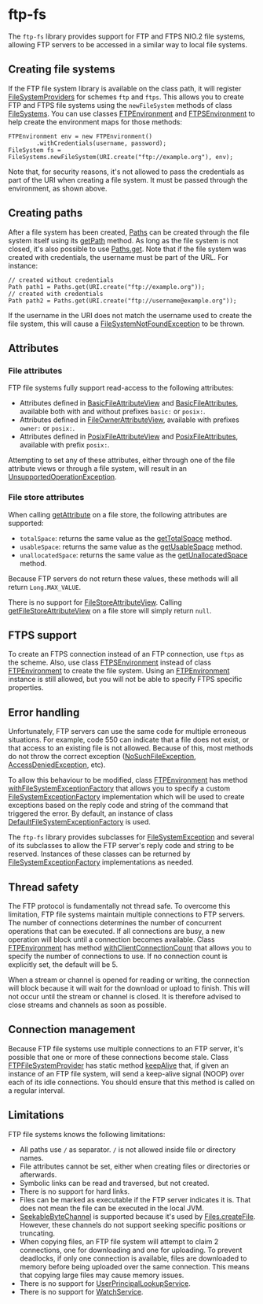 # ftp-fs

The `ftp-fs` library provides support for FTP and FTPS NIO.2 file systems, allowing FTP servers to be accessed in a similar way to local file systems.

## Creating file systems

If the FTP file system library is available on the class path, it will register [FileSystemProviders](https://docs.oracle.com/javase/8/docs/api/java/nio/file/spi/FileSystemProvider.html) for schemes `ftp` and `ftps`. This allows you to create FTP and FTPS file systems using the `newFileSystem` methods of class [FileSystems](https://docs.oracle.com/javase/8/docs/api/java/nio/file/FileSystems.html). You can use classes [FTPEnvironment](https://robtimus.github.io/ftp-fs/apidocs/com/github/robtimus/filesystems/ftp/FTPEnvironment.html) and [FTPSEnvironment](https://robtimus.github.io/ftp-fs/apidocs/com/github/robtimus/filesystems/ftp/FTPSEnvironment.html) to help create the environment maps for those methods:

    FTPEnvironment env = new FTPEnvironment()
            .withCredentials(username, password);
    FileSystem fs = FileSystems.newFileSystem(URI.create("ftp://example.org"), env);

Note that, for security reasons, it's not allowed to pass the credentials as part of the URI when creating a file system. It must be passed through the environment, as shown above.

## Creating paths

After a file system has been created, [Paths](https://docs.oracle.com/javase/8/docs/api/java/nio/file/Path.html) can be created through the file system itself using its [getPath](https://docs.oracle.com/javase/8/docs/api/java/nio/file/FileSystem.html#getPath-java.lang.String-java.lang.String...-) method. As long as the file system is not closed, it's also possible to use [Paths.get](https://docs.oracle.com/javase/8/docs/api/java/nio/file/Paths.html#get-java.net.URI-). Note that if the file system was created with credentials, the username must be part of the URL. For instance:

    // created without credentials
    Path path1 = Paths.get(URI.create("ftp://example.org"));
    // created with credentials
    Path path2 = Paths.get(URI.create("ftp://username@example.org"));

If the username in the URI does not match the username used to create the file system, this will cause a [FileSystemNotFoundException](https://docs.oracle.com/javase/8/docs/api/java/nio/file/FileSystemNotFoundException.html) to be thrown.

## Attributes

### File attributes

FTP file systems fully support read-access to the following attributes:

* Attributes defined in [BasicFileAttributeView](https://docs.oracle.com/javase/8/docs/api/java/nio/file/attribute/BasicFileAttributeView.html) and [BasicFileAttributes](https://docs.oracle.com/javase/8/docs/api/java/nio/file/attribute/BasicFileAttributes.html), available both with and without prefixes `basic:` or `posix:`.
* Attributes defined in [FileOwnerAttributeView](https://docs.oracle.com/javase/8/docs/api/java/nio/file/attribute/FileOwnerAttributeView.html), available with prefixes `owner:` or `posix:`.
* Attributes defined in [PosixFileAttributeView](https://docs.oracle.com/javase/8/docs/api/java/nio/file/attribute/PosixFileAttributeView.html) and [PosixFileAttributes](https://docs.oracle.com/javase/8/docs/api/java/nio/file/attribute/PosixFileAttributes.html), available with prefix `posix:`.

Attempting to set any of these attributes, either through one of the file attribute views or through a file system, will result in an [UnsupportedOperationException](https://docs.oracle.com/javase/8/docs/api/java/lang/UnsupportedOperationException.html).

### File store attributes

When calling [getAttribute](https://docs.oracle.com/javase/8/docs/api/java/nio/file/FileStore.html#getAttribute-java.lang.String-) on a file store, the following attributes are supported:

* `totalSpace`: returns the same value as the [getTotalSpace](https://docs.oracle.com/javase/8/docs/api/java/nio/file/FileStore.html#getTotalSpace--) method.
* `usableSpace`: returns the same value as the [getUsableSpace](https://docs.oracle.com/javase/8/docs/api/java/nio/file/FileStore.html#getUsableSpace--) method.
* `unallocatedSpace`: returns the same value as the [getUnallocatedSpace](https://docs.oracle.com/javase/8/docs/api/java/nio/file/FileStore.html#getUnallocatedSpace--) method.

Because FTP servers do not return these values, these methods will all return `Long.MAX_VALUE`.

There is no support for [FileStoreAttributeView](https://docs.oracle.com/javase/8/docs/api/java/nio/file/attribute/FileStoreAttributeView.html). Calling [getFileStoreAttributeView](https://docs.oracle.com/javase/8/docs/api/java/nio/file/FileStore.html#getFileStoreAttributeView-java.lang.Class-) on a file store will simply return `null`.

## FTPS support

To create an FTPS connection instead of an FTP connection, use `ftps` as the scheme. Also, use class [FTPSEnvironment](https://robtimus.github.io/ftp-fs/apidocs/com/github/robtimus/filesystems/ftp/FTPSEnvironment.html) instead of class [FTPEnvironment](https://robtimus.github.io/ftp-fs/apidocs/com/github/robtimus/filesystems/ftp/FTPEnvironment.html) to create the file system. Using an [FTPEnvironment](https://robtimus.github.io/ftp-fs/apidocs/com/github/robtimus/filesystems/ftp/FTPEnvironment.html) instance is still allowed, but you will not be able to specify FTPS specific properties.

## Error handling

Unfortunately, FTP servers can use the same code for multiple erroneous situations. For example, code 550 can indicate that a file does not exist, or that access to an existing file is not allowed. Because of this, most methods do not throw the correct exception ([NoSuchFileException](https://docs.oracle.com/javase/8/docs/api/java/nio/file/NoSuchFileException.html), [AccessDeniedException](https://docs.oracle.com/javase/8/docs/api/java/nio/file/AccessDeniedException.html), etc).

To allow this behaviour to be modified, class [FTPEnvironment](https://robtimus.github.io/ftp-fs/apidocs/com/github/robtimus/filesystems/ftp/FTPEnvironment.html) has method [withFileSystemExceptionFactory](https://robtimus.github.io/ftp-fs/apidocs/com/github/robtimus/filesystems/ftp/FTPEnvironment.html#withFileSystemExceptionFactory-com.github.robtimus.filesystems.ftp.FileSystemExceptionFactory-) that allows you to specify a custom [FileSystemExceptionFactory](https://robtimus.github.io/ftp-fs/apidocs/com/github/robtimus/filesystems/ftp/FileSystemExceptionFactory.html) implementation which will be used to create exceptions based on the reply code and string of the command that triggered the error. By default, an instance of class [DefaultFileSystemExceptionFactory](https://robtimus.github.io/ftp-fs/apidocs/com/github/robtimus/filesystems/ftp/DefaultFileSystemExceptionFactory.html) is used.

The `ftp-fs` library provides subclasses for [FileSystemException](https://docs.oracle.com/javase/8/docs/api/java/nio/file/FileSystemException.html) and several of its subclasses to allow the FTP server's reply code and string to be reserved. Instances of these classes can be returned by [FileSystemExceptionFactory](https://robtimus.github.io/ftp-fs/apidocs/com/github/robtimus/filesystems/ftp/FileSystemExceptionFactory.html) implementations as needed.

## Thread safety

The FTP protocol is fundamentally not thread safe. To overcome this limitation, FTP file systems maintain multiple connections to FTP servers. The number of connections determines the number of concurrent operations that can be executed. If all connections are busy, a new operation will block until a connection becomes available. Class [FTPEnvironment](https://robtimus.github.io/ftp-fs/apidocs/com/github/robtimus/filesystems/ftp/FTPEnvironment.html) has method [withClientConnectionCount](https://robtimus.github.io/ftp-fs/apidocs/com/github/robtimus/filesystems/ftp/FTPEnvironment.html#withClientConnectionCount-int-) that allows you to specify the number of connections to use. If no connection count is explicitly set, the default will be 5.

When a stream or channel is opened for reading or writing, the connection will block because it will wait for the download or upload to finish. This will not occur until the stream or channel is closed. It is therefore advised to close streams and channels as soon as possible.

## Connection management

Because FTP file systems use multiple connections to an FTP server, it's possible that one or more of these connections become stale. Class [FTPFileSystemProvider](https://robtimus.github.io/ftp-fs/apidocs/com/github/robtimus/filesystems/ftp/FTPFileSystemProvider.html) has static method [keepAlive](https://robtimus.github.io/ftp-fs/apidocs/com/github/robtimus/filesystems/ftp/FTPFileSystemProvider.html#keepAlive-java.nio.file.FileSystem-) that, if given an instance of an FTP file system, will send a keep-alive signal (NOOP) over each of its idle connections. You should ensure that this method is called on a regular interval.

## Limitations

FTP file systems knows the following limitations:

* All paths use `/` as separator. `/` is not allowed inside file or directory names.
* File attributes cannot be set, either when creating files or directories or afterwards.
* Symbolic links can be read and traversed, but not created.
* There is no support for hard links.
* Files can be marked as executable if the FTP server indicates it is. That does not mean the file can be executed in the local JVM.
* [SeekableByteChannel](https://docs.oracle.com/javase/8/docs/api/java/nio/channels/SeekableByteChannel.html) is supported because it's used by [Files.createFile](https://docs.oracle.com/javase/8/docs/api/java/nio/file/Files.html#createFile-java.nio.file.Path-java.nio.file.attribute.FileAttribute...-). However, these channels do not support seeking specific positions or truncating.
* When copying files, an FTP file system will attempt to claim 2 connections, one for downloading and one for uploading. To prevent deadlocks, if only one connection is available, files are downloaded to memory before being uploaded over the same connection. This means that copying large files may cause memory issues.
* There is no support for [UserPrincipalLookupService](https://docs.oracle.com/javase/8/docs/api/java/nio/file/attribute/UserPrincipalLookupService.html).
* There is no support for [WatchService](https://docs.oracle.com/javase/8/docs/api/java/nio/file/WatchService.html).
